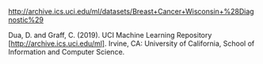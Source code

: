 http://archive.ics.uci.edu/ml/datasets/Breast+Cancer+Wisconsin+%28Diagnostic%29

Dua, D. and Graff, C. (2019). UCI Machine Learning Repository [http://archive.ics.uci.edu/ml]. Irvine, CA: University of California, School of Information and Computer Science.
